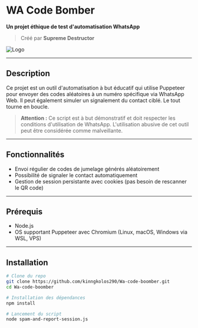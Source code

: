 # WA Code Bomber

**Un projet éthique de test d'automatisation WhatsApp**

> Créé par **Supreme Destructor**

![Logo](https://raw.githubusercontent.com/kinngkolos290/Wa-code-boomber/main/logo.png)

---

## Description

Ce projet est un outil d'automatisation à but éducatif qui utilise Puppeteer pour envoyer des codes aléatoires à un numéro spécifique via WhatsApp Web. Il peut également simuler un signalement du contact ciblé. Le tout tourne en boucle.

> **Attention :** Ce script est à but démonstratif et doit respecter les conditions d'utilisation de WhatsApp. L'utilisation abusive de cet outil peut être considérée comme malveillante.

---

## Fonctionnalités

- Envoi régulier de codes de jumelage générés aléatoirement
- Possibilité de signaler le contact automatiquement
- Gestion de session persistante avec cookies (pas besoin de rescanner le QR code)

---

## Prérequis

- Node.js
- OS supportant Puppeteer avec Chromium (Linux, macOS, Windows via WSL, VPS)

---

## Installation

```bash
# Clone du repo
git clone https://github.com/kinngkolos290/Wa-code-boomber.git
cd Wa-code-boomber

# Installation des dépendances
npm install

# Lancement du script
node spam-and-report-session.js

